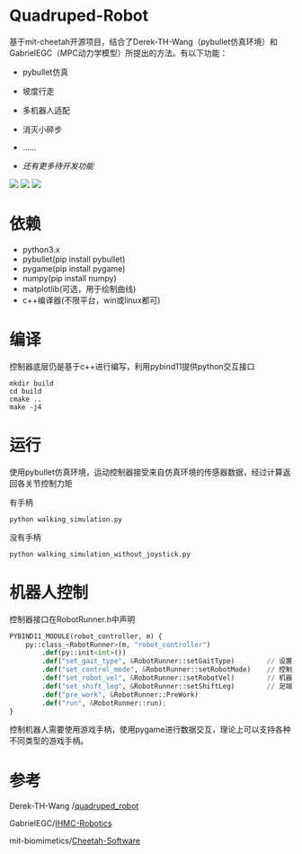# Quadruped-Robot
基于mit-cheetah开源项目，结合了Derek-TH-Wang（pybullet仿真环境）和GabrielEGC（MPC动力学模型）所提出的方法。有以下功能：

- pybullet仿真
- 坡度行走
- 多机器人适配
- 消灭小碎步

- ......
- *还有更多待开发功能* 

<img src="https://github.com/LiuZ-csdn/Quadruped-Robot/blob/master/a1_slope.gif">
<img src="https://github.com/LiuZ-csdn/Quadruped-Robot/blob/master/a1_stop.gif">
<img src="https://github.com/LiuZ-csdn/Quadruped-Robot/blob/master/anymal_slope.gif">

# 依赖
- python3.x
- pybullet(pip install pybullet)
- pygame(pip install pygame)
- numpy(pip install numpy)
- matplotlib(可选，用于绘制曲线)
- c++编译器(不限平台，win或linux都可)

# 编译
控制器底层仍是基于c++进行编写，利用pybind11提供python交互接口
```shell
mkdir build
cd build
cmake ..
make -j4
```
# 运行
使用pybullet仿真环境，运动控制器接受来自仿真环境的传感器数据，经过计算返回各关节控制力矩

有手柄
```shell
python walking_simulation.py
```

没有手柄
```shell
python walking_simulation_without_joystick.py
```

# 机器人控制
控制器接口在RobotRunner.h中声明
```python
PYBIND11_MODULE(robot_controller, m) {
    py::class_<RobotRunner>(m, "robot_controller")
        .def(py::init<int>())
        .def("set_gait_type", &RobotRunner::setGaitType)        // 设置步态 4-stand 9-trot
        .def("set_control_mode", &RobotRunner::setRobotMode)    // 控制模式 1-PASSIVE 1-STAND_UP 2-LOCOMOTION
        .def("set_robot_vel", &RobotRunner::setRobotVel)        // 机器人速度 liner_x liner_y yaw_rate
        .def("set_shift_leg", &RobotRunner::setShiftLeg)        // 足端偏差（髋关节）
        .def("pre_work", &RobotRunner::PreWork)
        .def("run", &RobotRunner::run);
}
```

控制机器人需要使用游戏手柄，使用pygame进行数据交互，理论上可以支持各种不同类型的游戏手柄。

# 参考
Derek-TH-Wang /[quadruped_robot](https://github.com/Derek-TH-Wang/quadruped_ctrl)

GabrielEGC/[IHMC-Robotics](https://github.com/GabrielEGC/IHMC-Robotics/tree/master/MIT%20Mini-Cheetah)

mit-biomimetics/[Cheetah-Software](https://github.com/mit-biomimetics/Cheetah-Software)


